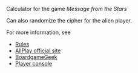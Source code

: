 Calculator for the game *Message from the Stars*

Can also randomize the cipher for the alien player.

For more information, see
- [Rules](https://cdn.sanity.io/files/biuv286z/production/156be91ecaafcceb20382fa14d7195293e0928c9.pdf)
- [AllPlay official site](https://www.allplay.com/board-games/a-message-from-the-stars/)
- [BoardgameGeek](https://boardgamegeek.com/boardgame/399987/a-message-from-the-stars)
- [Player console](https://www.dropbox.com/scl/fi/879zcma2vq8o9b0gtb5br/AMftS-working-Player-Consoles-alien-BA.jpg?rlkey=x8bi7uahwlanlhx33ubn2ex1n&dl=0)